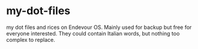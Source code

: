# my-dot-files
my dot files and rices on Endevour OS. Mainly used for backup but free for everyone interested.
They could contain Italian words, but nothing too complex to replace.
